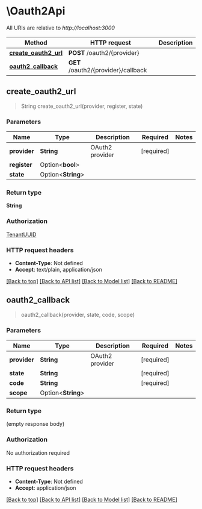 # \Oauth2Api

All URIs are relative to *http://localhost:3000*

Method | HTTP request | Description
------------- | ------------- | -------------
[**create_oauth2_url**](Oauth2Api.md#create_oauth2_url) | **POST** /oauth2/{provider} | 
[**oauth2_callback**](Oauth2Api.md#oauth2_callback) | **GET** /oauth2/{provider}/callback | 



## create_oauth2_url

> String create_oauth2_url(provider, register, state)


### Parameters


Name | Type | Description  | Required | Notes
------------- | ------------- | ------------- | ------------- | -------------
**provider** | **String** | OAuth2 provider | [required] |
**register** | Option<**bool**> |  |  |
**state** | Option<**String**> |  |  |

### Return type

**String**

### Authorization

[TenantUUID](../README.md#TenantUUID)

### HTTP request headers

- **Content-Type**: Not defined
- **Accept**: text/plain, application/json

[[Back to top]](#) [[Back to API list]](../README.md#documentation-for-api-endpoints) [[Back to Model list]](../README.md#documentation-for-models) [[Back to README]](../README.md)


## oauth2_callback

> oauth2_callback(provider, state, code, scope)


### Parameters


Name | Type | Description  | Required | Notes
------------- | ------------- | ------------- | ------------- | -------------
**provider** | **String** | OAuth2 provider | [required] |
**state** | **String** |  | [required] |
**code** | **String** |  | [required] |
**scope** | Option<**String**> |  |  |

### Return type

 (empty response body)

### Authorization

No authorization required

### HTTP request headers

- **Content-Type**: Not defined
- **Accept**: application/json

[[Back to top]](#) [[Back to API list]](../README.md#documentation-for-api-endpoints) [[Back to Model list]](../README.md#documentation-for-models) [[Back to README]](../README.md)

